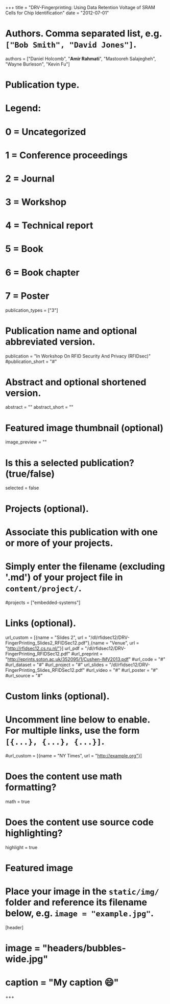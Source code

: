 +++
title = "DRV-Fingerprinting: Using Data Retention Voltage of SRAM Cells for Chip Identification"
date = "2012-07-01"

# Authors. Comma separated list, e.g. `["Bob Smith", "David Jones"]`.
authors = ["Daniel Holcomb", "**Amir Rahmati**", "Mastooreh Salajegheh", "Wayne Burleson", "Kevin Fu"]

# Publication type.
# Legend:
# 0 = Uncategorized
# 1 = Conference proceedings
# 2 = Journal
# 3 = Workshop
# 4 = Technical report
# 5 = Book
# 6 = Book chapter
# 7 = Poster
publication_types = ["3"]

# Publication name and optional abbreviated version.
publication = "In Workshop On RFID Security And Privacy (RFIDsec)"
#publication_short = "#"

# Abstract and optional shortened version.
abstract = ""
abstract_short = ""

# Featured image thumbnail (optional)
image_preview = ""

# Is this a selected publication? (true/false)
selected = false

# Projects (optional).
#   Associate this publication with one or more of your projects.
#   Simply enter the filename (excluding '.md') of your project file in `content/project/`.
#projects = ["embedded-systems"]

# Links (optional).
url_custom = [{name = "Slides 2", url = "/dl/rfidsec12/DRV-FingerPrinting_Slides2_RFIDSec12.pdf"},{name = "Venue", url = "http://rfidsec12.cs.ru.nl/"}]
url_pdf = "/dl/rfidsec12/DRV-FingerPrinting_RFIDSec12.pdf"
#url_preprint = "http://eprints.soton.ac.uk/352095/1/Cushen-IMV2013.pdf"
#url_code = "#"
#url_dataset = "#"
#url_project = "#"
url_slides = "/dl/rfidsec12/DRV-FingerPrinting_Slides_RFIDSec12.pdf"
#url_video = "#"
#url_poster = "#"
#url_source = "#"


# Custom links (optional).
#   Uncomment line below to enable. For multiple links, use the form `[{...}, {...}, {...}]`.
#url_custom = [{name = "NY Times", url = "http://example.org"}]

# Does the content use math formatting?
math = true

# Does the content use source code highlighting?
highlight = true

# Featured image
# Place your image in the `static/img/` folder and reference its filename below, e.g. `image = "example.jpg"`.
[header]
# image = "headers/bubbles-wide.jpg"
# caption = "My caption :smile:"

+++
